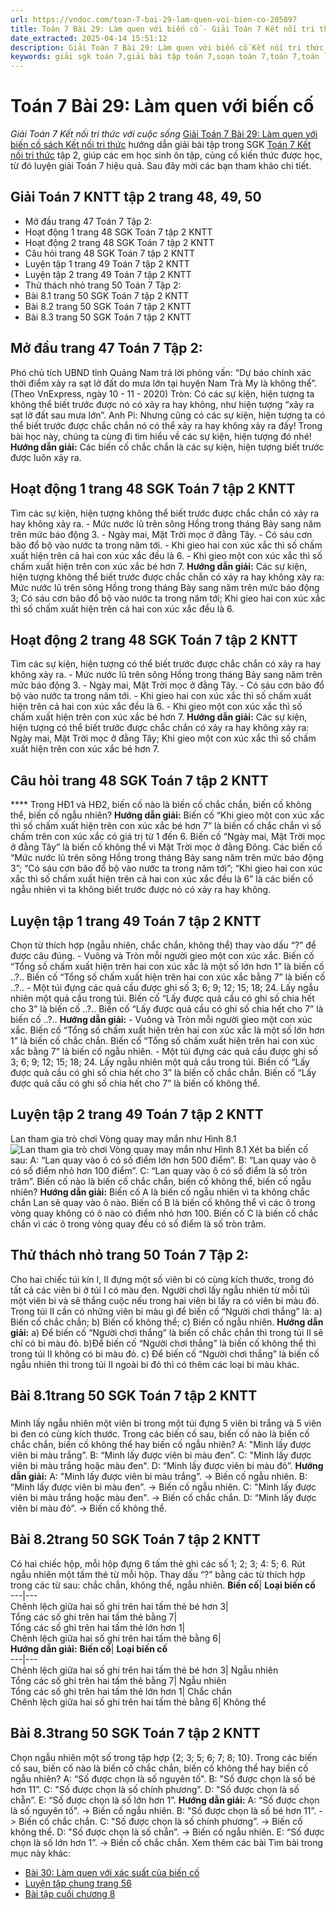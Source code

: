```yaml
---
url: https://vndoc.com/toan-7-bai-29-lam-quen-voi-bien-co-285897
title: Toán 7 Bài 29: Làm quen với biến cố - Giải Toán 7 Kết nối tri thức với cuộc sống - VnDoc.com
date_extracted: 2025-04-14 15:51:12
description: Giải Toán 7 Bài 29: Làm quen với biến cố Kết nối tri thức bao gồm đáp án và lời giải chi tiết cho từng bài tập trong SGK Toán 7 cho các em học sinh tham khảo luyện Giải Toán 7 hiệu quả.
keywords: giải sgk toán 7,giải bài tập toán 7,soạn toán 7,toán 7,toán lớp 7,giải toán 7,sgk toán 7,toan 7,giai toan 7,toán 7 tập 1,toán lớp 7 tập 2,bài tập toán lớp 7,giải bài tập toán lớp 7,sgk toán 7 tập 2,toán 7 kết nối tri thức,giải toán 7 kết nối tri thức,giải toán 7 kntt,Toán 7 Bài tập cuối chương 7 kntt,Làm quen với biến cố,Giải Toán 7 Kết nối tri thức Làm quen với biến cố,toán lớp 7 Kết nối tri thức,bài 29 làm quen với biến cố
---
```


# Toán 7 Bài 29: Làm quen với biến cố
 _Giải Toán 7 Kết nối tri thức với cuộc sống_
[Giải Toán 7 Bài 29: Làm quen với biến cố sách Kết nối tri thức](<https://vndoc.com/toan-7-bai-29-lam-quen-voi-bien-co-285897>) hướng dẫn giải bài tập trong SGK [Toán 7 Kết nối tri thức](<https://vndoc.com/toan-7-tap-2-kntt>) tập 2, giúp các em học sinh ôn tập, củng cố kiến thức được học, từ đó luyện giải Toán 7 hiệu quả. Sau đây mời các bạn tham khảo chi tiết.
## Giải Toán 7 KNTT tập 2 trang 48, 49, 50
  * Mở đầu trang 47 Toán 7 Tập 2: 
  * Hoạt động 1 trang 48 SGK Toán 7 tập 2 KNTT
  * Hoạt động 2 trang 48 SGK Toán 7 tập 2 KNTT
  * Câu hỏi trang 48 SGK Toán 7 tập 2 KNTT
  * Luyện tập 1 trang 49 Toán 7 tập 2 KNTT
  * Luyện tập 2 trang 49 Toán 7 tập 2 KNTT
  * Thử thách nhỏ trang 50 Toán 7 Tập 2: 
  * Bài 8.1 trang 50 SGK Toán 7 tập 2 KNTT
  * Bài 8.2 trang 50 SGK Toán 7 tập 2 KNTT
  * Bài 8.3 trang 50 SGK Toán 7 tập 2 KNTT

## **Mở đầu trang 47 Toán 7 Tập 2:**
Phó chủ tích UBND tỉnh Quảng Nam trả lời phỏng vấn: “Dự báo chính xác thời điểm xảy ra sạt lở đất do mưa lớn tại huyện Nam Trà My là không thể”.
\(Theo VnExpress, ngày 10 - 11 - 2020\)
Tròn: Có các sự kiện, hiện tượng ta không thể biết trước được nó có xảy ra hay không, như hiện tượng “xảy ra sạt lở đất sau mưa lớn”.
Anh Pi: Nhưng cũng có các sự kiện, hiện tượng ta có thể biết trước được chắc chắn nó có thể xảy ra hay không xảy ra đấy\!
Trong bài học này, chúng ta cùng đi tìm hiểu về các sự kiện, hiện tượng đó nhé\!
**Hướng dẫn giải:**
Các biến cố chắc chắn là các sự kiện, hiện tượng biết trước được luôn xảy ra.
## **Hoạt động 1 trang 48 SGK Toán 7 tập 2 KNTT**
Tìm các sự kiện, hiện tượng không thể biết trước được chắc chắn có xảy ra hay không xảy ra.
\- Mức nước lũ trên sông Hồng trong tháng Bảy sang năm trên mức báo động 3.
\- Ngày mai, Mặt Trời mọc ở đằng Tây.
\- Có sáu cơn bão đổ bộ vào nước ta trong năm tới.
\- Khi gieo hai con xúc xắc thì số chấm xuất hiện trên cả hai con xúc xắc đều là 6.
\- Khi gieo một con xúc xắc thì số chấm xuất hiện trên con xúc xắc bé hơn 7.
**Hướng dẫn giải:**
Các sự kiện, hiện tượng không thể biết trước được chắc chắn có xảy ra hay không xảy ra:
Mức nước lũ trên sông Hồng trong tháng Bảy sang năm trên mức báo động 3; Có sáu cơn bão đổ bộ vào nước ta trong năm tới; Khi gieo hai con xúc xắc thì số chấm xuất hiện trên cả hai con xúc xắc đều là 6.
## **Hoạt động 2 trang 48 SGK Toán 7 tập 2 KNTT**
Tìm các sự kiện, hiện tượng có thể biết trước được chắc chắn có xảy ra hay không xảy ra.
\- Mức nước lũ trên sông Hồng trong tháng Bảy sang năm trên mức báo động 3.
\- Ngày mai, Mặt Trời mọc ở đằng Tây.
\- Có sáu cơn bão đổ bộ vào nước ta trong năm tới.
\- Khi gieo hai con xúc xắc thì số chấm xuất hiện trên cả hai con xúc xắc đều là 6.
\- Khi gieo một con xúc xắc thì số chấm xuất hiện trên con xúc xắc bé hơn 7.
**Hướng dẫn giải:**
Các sự kiện, hiện tượng có thể biết trước được chắc chắn có xảy ra hay không xảy ra:
Ngày mai, Mặt Trời mọc ở đằng Tây; Khi gieo một con xúc xắc thì số chấm xuất hiện trên con xúc xắc bé hơn 7.
## **Câu hỏi trang 48 SGK Toán 7 tập 2 KNTT**
**** Trong HĐ1 và HĐ2, biến cố nào là biến cố chắc chắn, biến cố không thể, biến cố ngẫu nhiên?
**Hướng dẫn giải:**
Biến cố “Khi gieo một con xúc xắc thì số chấm xuất hiện trên con xúc xắc bé hơn 7” là biến cố chắc chắn vì số chấm trên con xúc xắc có giá trị từ 1 đến 6.
Biến cố “Ngày mai, Mặt Trời mọc ở đằng Tây” là biến cố không thể vì Mặt Trời mọc ở đằng Đông.
Các biến cố “Mức nước lũ trên sông Hồng trong tháng Bảy sang năm trên mức báo động 3”; “Có sáu cơn bão đổ bộ vào nước ta trong năm tới”; “Khi gieo hai con xúc xắc thì số chấm xuất hiện trên cả hai con xúc xắc đều là 6” là các biến cố ngẫu nhiên vì ta không biết trước được nó có xảy ra hay không.
## **Luyện tập 1 trang 49 Toán 7 tập 2 KNTT**
Chọn từ thích hợp \(ngẫu nhiên, chắc chắn, không thể\) thay vào dấu “?” để được câu đúng.
\- Vuông và Tròn mỗi người gieo một con xúc xắc.
Biến cố “Tổng số chấm xuất hiện trên hai con xúc xắc là một số lớn hơn 1” là biến cố ..?..
Biến cố “Tổng số chấm xuất hiện trên hai con xúc xắc bằng 7” là biến cố ..?..
\- Một túi đựng các quả cầu được ghi số 3; 6; 9; 12; 15; 18; 24. Lấy ngẫu nhiên một quả cầu trong túi.
Biến cố “Lấy được quả cầu có ghi số chia hết cho 3” là biến cố ..?..
Biến cố “Lấy được quả cầu có ghi số chia hết cho 7” là biến cố ..?..
**Hướng dẫn giải:**
\- Vuông và Tròn mỗi người gieo một con xúc xắc.
Biến cố “Tổng số chấm xuất hiện trên hai con xúc xắc là một số lớn hơn 1” là biến cố chắc chắn.
Biến cố “Tổng số chấm xuất hiện trên hai con xúc xắc bằng 7” là biến cố ngẫu nhiên.
\- Một túi đựng các quả cầu được ghi số 3; 6; 9; 12; 15; 18; 24. Lấy ngẫu nhiên một quả cầu trong túi.
Biến cố “Lấy được quả cầu có ghi số chia hết cho 3” là biến cố chắc chắn.
Biến cố “Lấy được quả cầu có ghi số chia hết cho 7” là biến cố không thể.
## **Luyện tập 2 trang 49 Toán 7 tập 2 KNTT**
Lan tham gia trò chơi Vòng quay may mắn như Hình 8.1
![Lan tham gia trò chơi Vòng quay may mắn như Hình 8.1](https://i.vdoc.vn/data/image/2022/12/31/luyen-tap-2-trang-49-toan-7-tap-2.png)
Xét ba biến cố sau:
A: “Lan quay vào ô có số điểm lớn hơn 500 điểm”.
B: “Lan quay vào ô có số điểm nhỏ hơn 100 điểm”.
C: “Lan quay vào ô có số điểm là số tròn trăm”.
Biến cố nào là biến cố chắc chắn, biến cố không thể, biến cố ngẫu nhiên?
**Hướng dẫn giải:**
Biến cố A là biến cố ngẫu nhiên vì ta không chắc chắn Lan sẽ quay vào ô nào.
Biến cố B là biến cố không thể vì các ô trong vòng quay không có ô nào có điểm nhỏ hơn 100.
Biến cố C là biến cố chắc chắn vì các ô trong vòng quay đều có số điểm là số tròn trăm.
## **Thử thách nhỏ trang 50 Toán 7 Tập 2:**
Cho hai chiếc túi kín I, II đựng một số viên bi có cùng kích thước, trong đó tất cả các viên bi ở túi I có màu đen. Người chơi lấy ngẫu nhiên từ mỗi túi một viên bi và sẽ thắng cuộc nếu trong hai viên bi lấy ra có viên bi màu đỏ. Trong túi II cần có những viên bi màu gì để biến cố “Người chơi thắng” là:
a\) Biến cố chắc chắn;
b\) Biến cố không thể;
c\) Biến cố ngẫu nhiên.
**Hướng dẫn giải:**
a\) Để biến cố “Người chơi thắng” là biến cố chắc chắn thì trong túi II sẽ chỉ có bi màu đỏ.
b\)Để biến cố “Người chơi thắng” là biến cố không thể thì trong túi II không có bi màu đỏ.
c\) Để biến cố “Người chơi thắng” là biến cố ngẫu nhiên thì trong túi II ngoài bi đỏ thì có thêm các loại bi màu khác.
## Bài 8.1**trang 50 SGK Toán 7 tập 2 KNTT**
### 
Minh lấy ngẫu nhiên một viên bi trong một túi đựng 5 viên bi trắng và 5 viên bi đen có cùng kích thước. Trong các biến cố sau, biến cố nào là biến cố chắc chắn, biến cố không thể hay biến cố ngẫu nhiên?
A: "Minh lấy được viên bi màu trắng”.
B: “Minh lấy được viên bi màu đen”.
C: "Minh lấy được viên bi màu trắng hoặc màu đen".
D: “Minh lấy được viên bi màu đỏ”.
**Hướng dẫn giải:**
A: "Minh lấy được viên bi màu trắng”. -> Biến cố ngẫu nhiên.
B: “Minh lấy được viên bi màu đen”. -> Biến cố ngẫu nhiên.
C: "Minh lấy được viên bi màu trắng hoặc màu đen". -> Biến cố chắc chắn.
D: “Minh lấy được viên bi màu đỏ”. -> Biến cố không thể.
## Bài 8.2**trang 50 SGK Toán 7 tập 2 KNTT**
Có hai chiếc hộp, mỗi hộp đựng 6 tấm thẻ ghi các số 1; 2; 3; 4: 5; 6. Rút ngẫu nhiên một tấm thẻ từ mỗi hộp. Thay dấu “?” bằng các từ thích hợp trong các từ sau: chắc chắn, không thể, ngẫu nhiên.
**Biến cố**| **Loại biến cố**  
---|---  
Chênh lệch giữa hai số ghi trên hai tấm thẻ bé hơn 3|   
Tổng các số ghi trên hai tấm thẻ bằng 7|   
Tổng các số ghi trên hai tấm thẻ lớn hơn 1|   
Chênh lệch giữa hai số ghi trên hai tấm thẻ bằng 6|   
**Hướng dẫn giải:**
**Biến cố**| **Loại biến cố**  
---|---  
Chênh lệch giữa hai số ghi trên hai tấm thẻ bé hơn 3| Ngẫu nhiên  
Tổng các số ghi trên hai tấm thẻ bằng 7| Ngẫu nhiên  
Tổng các số ghi trên hai tấm thẻ lớn hơn 1| Chắc chắn  
Chênh lệch giữa hai số ghi trên hai tấm thẻ bằng 6| Không thể  
## Bài 8.3**trang 50 SGK Toán 7 tập 2 KNTT**
Chọn ngẫu nhiên một số trong tập hợp \{2; 3; 5; 6; 7; 8; 10\}. Trong các biến cố sau, biến cố nào là biến cố chắc chắn, biến cố không thể hay biến cố ngẫu nhiên?
A: “Số được chọn là số nguyên tố".
B: "Số được chọn là số bé hơn 11”.
C: "Số được chọn là số chính phương”.
D: "Số được chọn là số chẵn”.
E: “Số được chọn là số lớn hơn 1”.
**Hướng dẫn giải:**
A: “Số được chọn là số nguyên tố". -> Biến cố ngẫu nhiên.
B: "Số được chọn là số bé hơn 11”. -> Biến cố chắc chắn.
C: "Số được chọn là số chính phương”. -> Biến cố không thể.
D: "Số được chọn là số chẵn”. -> Biến cố ngẫu nhiên.
E: “Số được chọn là số lớn hơn 1”. -> Biến cố chắc chắn.
Xem thêm các bài Tìm bài trong mục này khác:
  * [Bài 30: Làm quen với xác suất của biến cố](</toan-7-bai-30-lam-quen-voi-xac-suat-cua-bien-co-285906>)
  * [Luyện tập chung trang 56](</toan-7-luyen-tap-chung-trang-56-285909>)
  * [Bài tập cuối chương 8](</toan-7-bai-tap-cuoi-chuong-8-ket-noi-tri-thuc-285911>)

